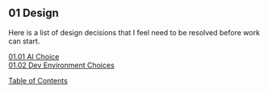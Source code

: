 ## 01 Design ##

Here is a list of design decisions that I feel need to be resolved before work can start.

[01.01 AI Choice](0101AIChoice.md) \
[01.02 Dev Environment Choices](0102DevEnv.md) 

[Table of Contents](../TOC.md)
